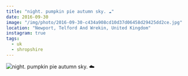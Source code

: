 ```yaml
---
title: "night. pumpkin pie autumn sky. ☁️"
date: 2016-09-30
image: "/img/photo/2016-09-30-c434a908cd10d37d06458d29425dd2ce.jpg"
location: "Newport, Telford And Wrekin, United Kingdom"
instagram: true
tags:
  - uk
  - shropshire
---
```


![night. pumpkin pie autumn sky. ☁️](/img/photo/2016-09-30-c434a908cd10d37d06458d29425dd2ce.jpg)

